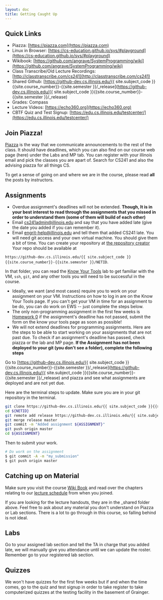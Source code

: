 ```yaml
---
layout: doc
title: Getting Caught Up
---
```


## Quick Links

* Piazza: [https://piazza.com](https://piazza.com)
* Linux in Browser: [https://cs-education.github.io/sys/#playground](https://cs-education.github.io/sys/#playground)
* Wikibook: [https://github.com/angrave/SystemProgramming/wiki](https://github.com/angrave/SystemProgramming/wiki)
* Class Transcribe/Old Lecture Recordings: [http://classtranscribe.com/cs241](http://classtranscribe.com/cs241)
* Shared Github: [https://github-dev.cs.illinois.edu/{{ site.subject_code }}{{site.course_number}}-{{site.semester }}/_release](https://github-dev.cs.illinois.edu/{{ site.subject_code }}{{site.course_number}}-{{site.semester }}/_release)
* Grades: Compass
* Lecture Videos: [https://echo360.org](https://echo360.org)
* CBTF Quiz and Test Signup: [https://edu.cs.illinois.edu/testcenter/](https://edu.cs.illinois.edu/testcenter/)

## Join Piazza!

[Piazza](https://piazza.com) is the way that we communicate announcements to the rest of the class. It should have deadlines, which you can also find on our course web page (here) under the Labs and MP tab. You can register with your illinois email and pick the classes you are apart of. Search for CS241 and also the advising piazza for all things CS.

To get a sense of going on and where we are in the course, please read **all** the posts by instructors.

## Assignments

* Overdue assignment's deadlines will not be extended. **Though, It is in your best interest to read through the assignments that you missed in order to understand them (some of them will build of each other)**
* Email cs241admin@illinois.edu and say that you have added late (give the date you added if you can remember it).
* Email engrit-help@illinois.edu and tell them that added CS241 late. You will need git access and your own virtual machine. You should give them a bit of time. You can create your repository at [the repository creator](https://edu.cs.illinois.edu/create-ghe-repo/{{site.subject_code}}{{site.course_number}}-{{site.semester}}/) Your repo should be available at

`https://github-dev.cs.illinois.edu/{{ site.subject_code }}{{site.course_number}}-{{site.semester }}/NETID`.

In that folder, you can read the [Know Your Tools](./know_your_tools.html) lab to get familiar with the VM, `ssh`, `git`, and any other tools you will need to be successful in the course.
* Ideally, we want (and most cases) require you to work on your assignment on your VM. Instructions on how to log in are on the Know Your Tools page. If you can't get your VM in time for an assignment to be do, you can do work on EWS -- just complete the steps below.
* The only non-programming assignment in the first few weeks is [Homework 0](https://github.com/angrave/SystemProgramming/wiki/HW0) if the assignment's deadline has not passed, submit the form on the know your tools page as soon as possible!
* We will not extend deadlines for programming assignments. Here are the steps to be able to start working on your assignments that are not past due. To check if an assignment's deadline has passed, check piazza or the lab and MP page. **If the Assignment has not been deployed to your git (you don't see a folder), complete the following steps**

Go to [https://github-dev.cs.illinois.edu/{{ site.subject_code }}{{site.course_number}}-{{site.semester }}/_release](https://github-dev.cs.illinois.edu/{{ site.subject_code }}{{site.course_number}}-{{site.semester }}/_release) and piazza and see what assignments are deployed and are not yet due.

Here are the terminal steps to update. Make sure you are in your git repository in the terminal.
```bash
git clone https://github-dev.cs.illinois.edu/{{ site.subject_code }}{{site.course_number}}-{{site.semester }}/${NETID}
cd ${NETID}
git remote add release https://github-dev.cs.illinois.edu/{{ site.subject_code }}{{site.course_number}}-{{site.semester }}/_release
git merge release master
git commit -m "Added assignment ${ASSIGNMENT}"
git push origin master
cd ${ASSIGNMENT}
```

Then to submit your work.

```bash
# Do work on the assignment
$ git commit -A -m "my_submission"
$ git push origin master
```

## Catching up on Material

Make sure you visit the course [Wiki Book](https://github.com/angrave/SystemProgramming/wiki) and read over the chapters relating to our [lecture schedule](./schedule.html#currentWeek) from when you joined.

If you are looking for the lecture handouts, they are in the _shared folder above. Feel free to ask about any material you don't understand on Piazza or Lab sections. There is a lot to go through in this course, so falling behind is not ideal.

## Labs

Go to your assigned lab section and tell the TA in charge that you added late, we will manually give you attendance until we can update the roster. Remember go to your registered lab section.

## Quizzes

We won't have quizzes for the first few weeks but if and when the time comes, go to the quiz and test signup in order to take register to take computerized quizzes at the testing facility in the basement of Grainger.
